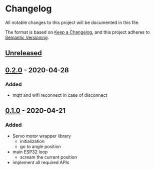 # Changelog
All notable changes to this project will be documented in this file.

The format is based on [Keep a Changelog](https://keepachangelog.com/en/1.0.0/),
and this project adheres to [Semantic Versioning](https://semver.org/spec/v2.0.0.html).

## [Unreleased]

## [0.2.0] - 2020-04-28
### Added
- mqtt and wifi reconnect in case of disconnect

## [0.1.0] - 2020-04-21
### Added
- Servo motor wrapper library
    - initialization
    - go to angle position
- main ESP32 loop
    - scream the current position
- implement all required APIs

[Unreleased]: https://github.com/brewmajsters/servo_motor/compare/0.2.0...develop
[0.2.0]: https://github.com/brewmajsters/servo_motor/compare/0.1.0...0.2.0
[0.1.0]: https://github.com/brewmajsters/servo_motor/compare/0.0.1...0.1.0
[0.0.1]: https://github.com/brewmajsters/servo_motor/releases/tag/0.0.1
